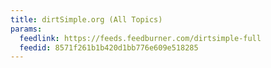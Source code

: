 ```yaml
---
title: dirtSimple.org (All Topics)
params:
  feedlink: https://feeds.feedburner.com/dirtsimple-full
  feedid: 8571f261b1b420d1bb776e609e518285
---
```

